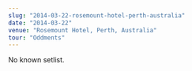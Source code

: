 ```yaml
---
slug: "2014-03-22-rosemount-hotel-perth-australia"
date: "2014-03-22"
venue: "Rosemount Hotel, Perth, Australia"
tour: "Oddments"
---
```


No known setlist.
